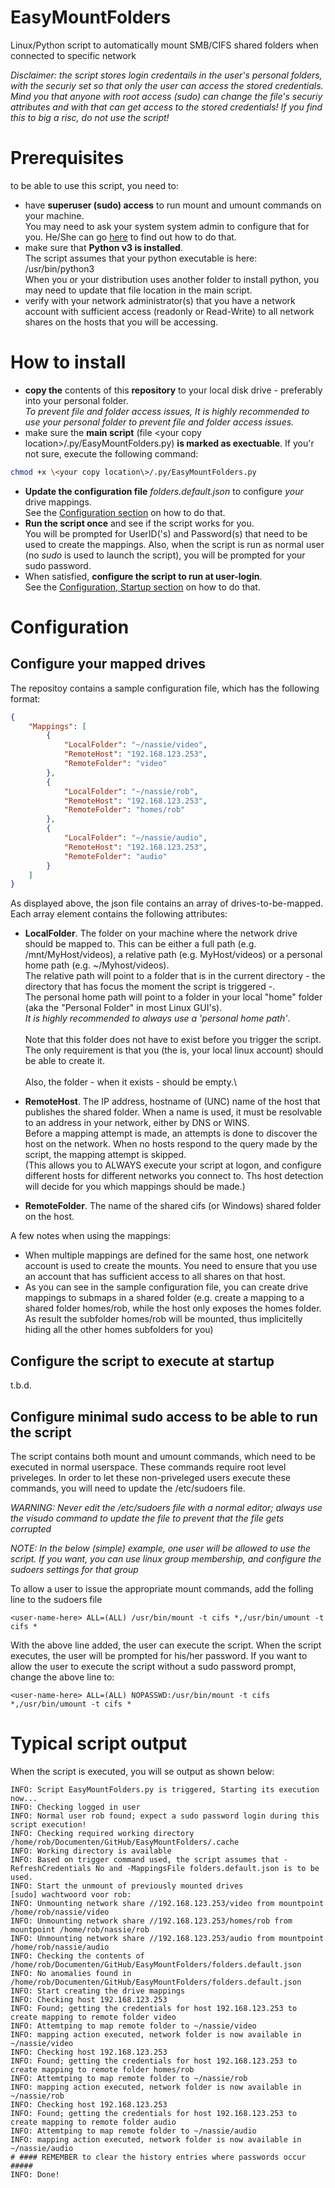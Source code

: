 # EasyMountFolders
Linux/Python script to automatically mount SMB/CIFS shared folders when connected to specific network

*Disclaimer: the script stores login credentails in the user's personal folders, with the securiy set so that only the user can access the stored credentials. Mind you that anyone with root access (sudo) can change the file's securiy attributes and with that can get access to the stored credentials! If you find this to big a risc, do not use the script!*


# Prerequisites
to be able to use this script, you need to:

- have **superuser (sudo) access** to run mount and umount commands on your machine.\
You may need to ask your system system admin to configure that for you. He/She can go [here](#configure-minimal-sudo-access-to-be-able-to-run-the-script) to find out how to do that.
- make sure that **Python v3 is installed**.\
The script assumes that your python executable is here: /usr/bin/python3\
When you or your distribution uses another folder to install python, you may need to update that file location in the main script.
- verify with your network administrator(s) that you have a network account with sufficient access (readonly or Read-Write) to all network shares on the hosts that you will be accessing.

# How to install

- **copy the** contents of this **repository** to your local disk drive - preferably into your personal folder.\
*To prevent file and folder access issues, It is highly recommended to use your personal folder to prevent file and folder access issues.*
- make sure the **main script** (file \<your copy location\>/.py/EasyMountFolders.py) **is marked as exectuable**. If you'r not sure, execute the following command:

```bash
chmod +x \<your copy location\>/.py/EasyMountFolders.py
```
- **Update the configuration file** *folders.default.json* to configure *your* drive mappings.\
See the [Configuration section](#configure-your-mapped-drives) on how to do that.
- **Run the script once** and see if the script works for you.\
You will be prompted for UserID('s) and Password(s) that need to be used to create the mappings. Also, when the script is run as normal user (no *sudo* is used to launch the script), you will be prompted for your sudo password.
- When satisfied, **configure the script to run at user-login**.\
See the [Configuration, Startup section](#configure-the-script-to-execute-at-startup) on how to do that.

# Configuration

## Configure your mapped drives

The repositoy contains a sample configuration file, which has the following format:

```json
{
    "Mappings": [
        {
            "LocalFolder": "~/nassie/video",
            "RemoteHost": "192.168.123.253",
            "RemoteFolder": "video"
        },
        {
            "LocalFolder": "~/nassie/rob",
            "RemoteHost": "192.168.123.253",
            "RemoteFolder": "homes/rob"
        },
        {
            "LocalFolder": "~/nassie/audio",
            "RemoteHost": "192.168.123.253",
            "RemoteFolder": "audio"
        }
    ]
}
```

As displayed above, the json file contains an array of drives-to-be-mapped. Each array element contains the following attributes:

- **LocalFolder**. The folder on your machine where the network drive should be mapped to. This can be either a full path (e.g. /mnt/MyHost/videos), a relative path (e.g. MyHost/videos) or a personal home path (e.g. ~/Myhost/videos).\
The relative path will point to a folder that is in the current directory - the directory that has focus the moment the script is triggered -.\
The personal home path will point to a folder in your local "home" folder (aka the "Personal Folder" in most Linux GUI's).\
*It is highly recommended to always use a 'personal home path'*.\
\
Note that this folder does not have to exist before you trigger the script. The only requirement is that you (the is, your local linux account) should be able to create it.\
\
Also, the folder - when it exists - should be empty.\

- **RemoteHost**. The IP address, hostname of (UNC) name of the host that publishes the shared folder. When a name is used, it must be resolvable to an address in your network, either by DNS or WINS.\
Before a mapping attempt is made, an attempts is done to discover the host on the network. When no hosts respond to the query made by the script, the mapping attempt is skipped.\
(This allows you to ALWAYS execute your script at logon, and configure different hosts for different networks you connect to. Ths host detection will decide for you which mappings should be made.)
- **RemoteFolder**. The name of the shared cifs (or Windows) shared folder on the host.

A few notes when using the mappings:

- When multiple mappings are defined for the same host, one network account is used to create the mounts. You need to ensure that you use an account that has sufficient access to all shares on that host.
- As you can see in the sample configuration file, you can create drive mappings to submaps in a shared folder (e.g. create a mapping to a shared folder homes/rob, while the host only exposes the homes folder. As result the subfolder homes/rob will be mounted, thus implicitelly hiding all the other homes subfolders for you)

## Configure the script to execute at startup

t.b.d.

## Configure minimal sudo access to be able to run the script

The script contains both mount and umount commands, which need to be executed in normal userspace. These commands require root level priveleges. In order to let these non-priveleged users execute these commands, you will need to update the /etc/sudoers file.

*WARNING: Never edit the /etc/sudoers file with a normal editor; always use the visudo command to update the file to prevent that the file gets corrupted*

*NOTE: In the below (simple) example, one user will be allowed to use the script. If you want, you can use linux group membership, and configure the sudoers settings for that group*

To allow a user to issue the appropriate mount commands, add the folling line to the sudoers file

```text
<user-name-here> ALL=(ALL) /usr/bin/mount -t cifs *,/usr/bin/umount -t cifs *
```

With the above line added, the user can execute the script. When the script executes, the user will be prompted for his/her password. If you want to allow the user to execute the script without a sudo password prompt, change the above line to:

```text
<user-name-here> ALL=(ALL) NOPASSWD:/usr/bin/mount -t cifs *,/usr/bin/umount -t cifs *
```


# Typical script output

When the script is executed, you will se output as shown below:

```text
INFO: Script EasyMountFolders.py is triggered, Starting its execution now...
INFO: Checking logged in user
INFO: Normal user rob found; expect a sudo password login during this script execution!
INFO: Checking required working directory /home/rob/Documenten/GitHub/EasyMountFolders/.cache
INFO: Working directory is available
INFO: Based on trigger command used, the script assumes that -RefreshCredentials No and -MappingsFile folders.default.json is to be used.
INFO: Start the unmount of previously mounted drives
[sudo] wachtwoord voor rob:            
INFO: Unmounting network share //192.168.123.253/video from mountpoint /home/rob/nassie/video
INFO: Unmounting network share //192.168.123.253/homes/rob from mountpoint /home/rob/nassie/rob
INFO: Unmounting network share //192.168.123.253/audio from mountpoint /home/rob/nassie/audio
INFO: Checking the contents of /home/rob/Documenten/GitHub/EasyMountFolders/folders.default.json
INFO: No anomalies found in /home/rob/Documenten/GitHub/EasyMountFolders/folders.default.json
INFO: Start creating the drive mappings
INFO: Checking host 192.168.123.253
INFO: Found; getting the credentials for host 192.168.123.253 to create mapping to remote folder video
INFO: Attemtping to map remote folder to ~/nassie/video
INFO: mapping action executed, network folder is now available in ~/nassie/video
INFO: Checking host 192.168.123.253
INFO: Found; getting the credentials for host 192.168.123.253 to create mapping to remote folder homes/rob
INFO: Attemtping to map remote folder to ~/nassie/rob
INFO: mapping action executed, network folder is now available in ~/nassie/rob
INFO: Checking host 192.168.123.253
INFO: Found; getting the credentials for host 192.168.123.253 to create mapping to remote folder audio
INFO: Attemtping to map remote folder to ~/nassie/audio
INFO: mapping action executed, network folder is now available in ~/nassie/audio
# #### REMEMBER to clear the history entries where passwords occur #####
INFO: Done!
```